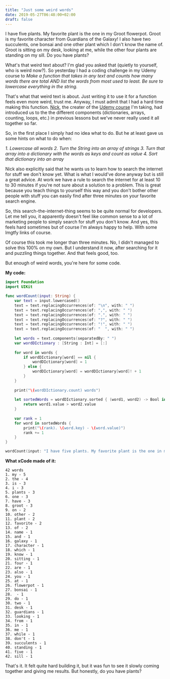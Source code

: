 ```yaml
---
title: "Just some weird words"
date: 2019-05-27T06:48:00+02:00
draft: false
---
```


I have five plants. My favorite plant is the one in my Groot flowerpot. Groot is my favorite character from Guardians of the Galaxy! I also have two succulents, one bonsai and one other plant which I don't know the name of. Groot is sitting on my desk, looking at me, while the other four plants are standing on my sill. Do you have plants?

What's that weird text about? I'm glad you asked that (quietly to yourself, who is weird now?). So yesterday I had a coding challenge in my Udemy course to _Make a function that takes in any text and counts how many words there are total AND list the words from most used to least. Be sure to lowercase everything in the string._

That's what that weird text is about. Just writing it to use it for a function feels even more weird, trust me. Anyway, I must admit that I had a hard time making this function. [Nick](https://twitter.com/nickchuckwalter), the creater of the [Udemy course](https://www.udemy.com/share/1012RsAEoedVdUR3w=/) I'm taking, had introduced us to the the different components (dictionaries, arrays, counting, loops, etc.) in previous lessons but we've never really used it all together so far.

So, in the first place I simply had no idea what to do. But he at least gave us some hints on what to do when:

_1. Lowercase all words_
_2. Turn the String into an array of strings_
_3. Turn that array into a dictionary with the words as keys and count as value_
_4. Sort that dictionary into an array_

Nick also explicitly said that he wants us to learn how to search the internet for stuff we don't know yet. What is what I would've done anyway but is still a great advice. At work we have a rule to search the internet for at least 10 to 30 minutes if you're not sure about a solution to a problem. This is great because you teach things to yourself this way and you don't bother other people with stuff you can easily find after three minutes on your favorite search engine.

So, this search-the-internet-thing seems to be quite normal for developers. Let me tell you, it apparently doesn't feel like common sense to a lot of marketing people to simply search for stuff you don't know. And yes, this feels hard sometimes but of course I'm always happy to help. With some lmgtfy links of course.

Of course this took me longer than three minutes. No, I didn't managed to solve this 100% on my own. But I understand it now, after searching for it and puzzling things together. And that feels good, too.

But enough of weird words, you're here for some code.

**My code:**

```Swift
import Foundation
import UIKit

func wordCount(input: String) {
    var text = input.lowercased()
    text = text.replacingOccurrences(of: "\n", with: " ")
    text = text.replacingOccurrences(of: ",", with: " ")
    text = text.replacingOccurrences(of: ".", with: " ")
    text = text.replacingOccurrences(of: "?", with: " ")
    text = text.replacingOccurrences(of: "!", with: " ")
    text = text.replacingOccurrences(of: "  ", with: " ")
    
    let words = text.components(separatedBy: " ")
    var wordDIctionary : [String : Int] = [:]
    
    for word in words {
        if wordDIctionary[word] == nil {
            wordDIctionary[word] = 1
        } else {
            wordDIctionary[word] = wordDIctionary[word]! + 1
        }
    }
    
    print("\(wordDIctionary.count) words")
    
    let sortedWords = wordDIctionary.sorted { (word1, word2) -> Bool in
        return word1.value > word2.value
    }
    
    var rank = 1
    for word in sortedWords {
        print("\(rank). \(word.key) - \(word.value)")
        rank += 1
    }
}

wordCount(input: "I have five plants. My favorite plant is the one in my Groot flowerpot. Groot is my favorite character from Guardians of the Galaxy! I also have two succulents, one bonsai and one other plant which I don't know the name of. Groot is sitting on my desk, looking at me, while the other four plants are standing on my sill. Do you have plants?")
```

**What xCode made of it:**

```
42 words
1. my - 5
2. the - 4
3. is - 3
4. i - 3
5. plants - 3
6. one - 3
7. have - 3
8. groot - 3
9. on - 2
10. other - 2
11. plant - 2
12. favorite - 2
13. of - 2
14. name - 1
15. and - 1
16. galaxy - 1
17. character - 1
18. which - 1
19. know - 1
20. sitting - 1
21. four - 1
22. are - 1
23. also - 1
24. you - 1
25. at - 1
26. flowerpot - 1
27. bonsai - 1
28.  - 1
29. do - 1
30. two - 1
31. desk - 1
32. guardians - 1
33. looking - 1
34. from - 1
35. in - 1
36. me - 1
37. while - 1
38. don't - 1
39. succulents - 1
40. standing - 1
41. five - 1
42. sill - 1
```

That's it. It felt quite hard building it, but it was fun to see it slowly coming together and giving me results.
But honestly, do you have plants?
